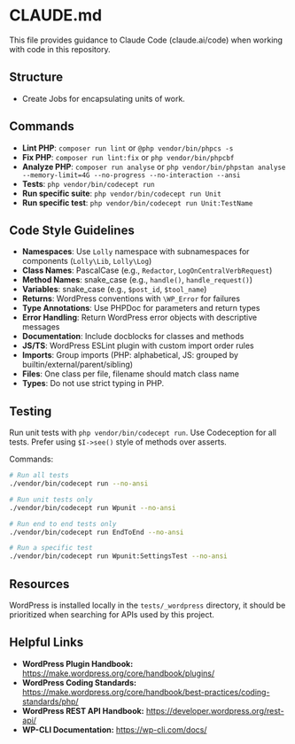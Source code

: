 # CLAUDE.md

This file provides guidance to Claude Code (claude.ai/code) when working with code in this repository.

## Structure

- Create Jobs for encapsulating units of work.

## Commands

- **Lint PHP**: `composer run lint` or `@php vendor/bin/phpcs -s`
- **Fix PHP**: `composer run lint:fix` or `php vendor/bin/phpcbf`
- **Analyze PHP**: `composer run analyse` or `php vendor/bin/phpstan analyse --memory-limit=4G --no-progress --no-interaction --ansi`
- **Tests**: `php vendor/bin/codecept run`
- **Run specific suite**: `php vendor/bin/codecept run Unit`
- **Run specific test**: `php vendor/bin/codecept run Unit:TestName`

## Code Style Guidelines
- **Namespaces**: Use `Lolly` namespace with subnamespaces for components (`Lolly\Lib`, `Lolly\Log`)
- **Class Names**: PascalCase (e.g., `Redactor`, `LogOnCentralVerbRequest`)
- **Method Names**: snake_case (e.g., `handle()`, `handle_request()`)
- **Variables**: snake_case (e.g., `$post_id`, `$tool_name`)
- **Returns**: WordPress conventions with `\WP_Error` for failures
- **Type Annotations**: Use PHPDoc for parameters and return types
- **Error Handling**: Return WordPress error objects with descriptive messages
- **Documentation**: Include docblocks for classes and methods
- **JS/TS**: WordPress ESLint plugin with custom import order rules
- **Imports**: Group imports (PHP: alphabetical, JS: grouped by builtin/external/parent/sibling)
- **Files**: One class per file, filename should match class name
- **Types**: Do not use strict typing in PHP.

## Testing

Run unit tests with `php vendor/bin/codecept run`. Use Codeception for all tests. Prefer
using `$I->see()` style of methods over asserts.

Commands:
```bash
# Run all tests
./vendor/bin/codecept run --no-ansi

# Run unit tests only
./vendor/bin/codecept run Wpunit --no-ansi

# Run end to end tests only
./vendor/bin/codecept run EndToEnd --no-ansi

# Run a specific test
./vendor/bin/codecept run Wpunit:SettingsTest --no-ansi
```

## Resources

WordPress is installed locally in the `tests/_wordpress` directory, it should be prioritized
when searching for APIs used by this project.

## Helpful Links

- **WordPress Plugin Handbook:** https://make.wordpress.org/core/handbook/plugins/
- **WordPress Coding Standards:** https://make.wordpress.org/core/handbook/best-practices/coding-standards/php/
- **WordPress REST API Handbook:** https://developer.wordpress.org/rest-api/
- **WP-CLI Documentation:** https://wp-cli.com/docs/
